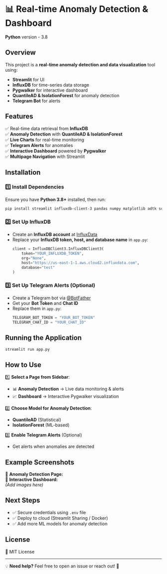 # 📊 Real-time Anomaly Detection & Dashboard

**Python** version - 3.8

## Overview
This project is a **real-time anomaly detection and data visualization** tool using:
- **Streamlit** for UI
- **InfluxDB** for time-series data storage
- **Pygwalker** for interactive dashboard
- **QuantileAD & IsolationForest** for anomaly detection
- **Telegram Bot** for alerts

## Features
✅ Real-time data retrieval from **InfluxDB**  
✅ **Anomaly Detection** with **QuantileAD & IsolationForest**  
✅ **Live Charts** for real-time monitoring  
✅ **Telegram Alerts** for anomalies  
✅ **Interactive Dashboard** powered by **Pygwalker**  
✅ **Multipage Navigation** with Streamlit  

## Installation
### 1️⃣ Install Dependencies
Ensure you have **Python 3.8+** installed, then run:
```bash
pip install streamlit influxdb-client-3 pandas numpy matplotlib adtk scikit-learn pygwalker telegram
```

### 2️⃣ Set Up InfluxDB
- Create an **InfluxDB account** at [InfluxData](https://www.influxdata.com/)
- Replace your **InfluxDB token, host, and database name** in `app.py`:
  ```python
  client = InfluxDBClient3.InfluxDBClient3(
      token="YOUR_INFLUXDB_TOKEN",
      org="None",
      host="https://us-east-1-1.aws.cloud2.influxdata.com",
      database="test"
  )
  ```

### 3️⃣ Set Up Telegram Alerts (Optional)
- Create a Telegram bot via [@BotFather](https://t.me/BotFather)
- Get your **Bot Token** and **Chat ID**
- Replace them in `app.py`:
  ```python
  TELEGRAM_BOT_TOKEN = "YOUR_BOT_TOKEN"
  TELEGRAM_CHAT_ID = "YOUR_CHAT_ID"
  ```

## Running the Application
```bash
streamlit run app.py
```

## How to Use
1️⃣ **Select a Page from Sidebar**:
   - 📊 **Anomaly Detection** → Live data monitoring & alerts  
   - 📈 **Dashboard** → Interactive Pygwalker visualization  

2️⃣ **Choose Model for Anomaly Detection**:
   - **QuantileAD** (Statistical)
   - **IsolationForest** (ML-based)

3️⃣ **Enable Telegram Alerts** (Optional)
   - Get alerts when anomalies are detected

## Example Screenshots
🎯 **Anomaly Detection Page:**  
🚀 **Interactive Dashboard:**  
_(Add images here)_

## Next Steps
- ✅ Secure credentials using `.env` file
- ✅ Deploy to cloud (Streamlit Sharing / Docker)
- ✅ Add more ML models for anomaly detection

## License
📜 MIT License

---
💡 **Need help?** Feel free to open an issue or reach out! 🚀
